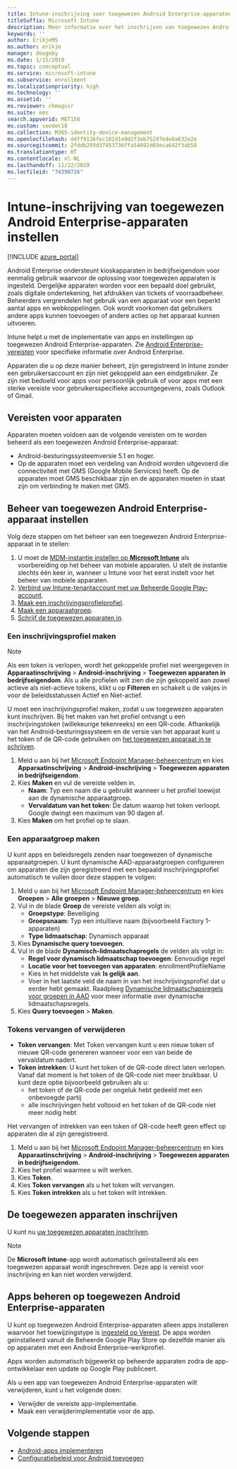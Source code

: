 ```yaml
---
title: Intune-inschrijving voor toegewezen Android Enterprise-apparaten instellen
titleSuffix: Microsoft Intune
description: Meer informatie over het inschrijven van toegewezen Android Enterprise-apparaten in Intune.
keywords: ''
author: ErikjeMS
ms.author: erikje
manager: dougeby
ms.date: 1/15/2019
ms.topic: conceptual
ms.service: microsoft-intune
ms.subservice: enrollment
ms.localizationpriority: high
ms.technology: ''
ms.assetid: ''
ms.reviewer: chmaguir
ms.suite: ems
search.appverid: MET150
ms.custom: seodec18
ms.collection: M365-identity-device-management
ms.openlocfilehash: d4ff9126fec182d1e0d2f3eb75297ede8a632e2e
ms.sourcegitcommit: 2fddb293d37453736ffa54692d03eca642f3ab58
ms.translationtype: HT
ms.contentlocale: nl-NL
ms.lasthandoff: 11/22/2019
ms.locfileid: "74390726"
---
```

# <a name="set-up-intune-enrollment-of-android-enterprise-dedicated-devices"></a>Intune-inschrijving van toegewezen Android Enterprise-apparaten instellen

[!INCLUDE [azure_portal](../includes/azure_portal.md)]

Android Enterprise ondersteunt kioskapparaten in bedrijfseigendom voor eenmalig gebruik waarvoor de oplossing voor toegewezen apparaten is ingesteld. Dergelijke apparaten worden voor een bepaald doel gebruikt, zoals digitale ondertekening, het afdrukken van tickets of voorraadbeheer. Beheerders vergrendelen het gebruik van een apparaat voor een beperkt aantal apps en webkoppelingen. Ook wordt voorkomen dat gebruikers andere apps kunnen toevoegen of andere acties op het apparaat kunnen uitvoeren.

Intune helpt u met de implementatie van apps en instellingen op toegewezen Android Enterprise-apparaten. Zie [Android Enterprise-vereisten](https://support.google.com/work/android/answer/6174145?hl=en&ref_topic=6151012) voor specifieke informatie over Android Enterprise.

Apparaten die u op deze manier beheert, zijn geregistreerd in Intune zonder een gebruikersaccount en zijn niet gekoppeld aan een eindgebruiker. Ze zijn niet bedoeld voor apps voor persoonlijk gebruik of voor apps met een sterke vereiste voor gebruikersspecifieke accountgegevens, zoals Outlook of Gmail.

## <a name="device-requirements"></a>Vereisten voor apparaten

Apparaten moeten voldoen aan de volgende vereisten om te worden beheerd als een toegewezen Android Enterprise-apparaat:

- Android-besturingssysteemversie 5.1 en hoger.
- Op de apparaten moet een verdeling van Android worden uitgevoerd die connectiviteit met GMS (Google Mobile Services) heeft. Op de apparaten moet GMS beschikbaar zijn en de apparaten moeten in staat zijn om verbinding te maken met GMS.

## <a name="set-up-android-enterprise-dedicated-device-management"></a>Beheer van toegewezen Android Enterprise-apparaat instellen

Volg deze stappen om het beheer van een toegewezen Android Enterprise-apparaat in te stellen:

1. U moet de [MDM-instantie instellen op **Microsoft Intune**](../fundamentals/mdm-authority-set.md) als voorbereiding op het beheer van mobiele apparaten. U stelt de instantie slechts één keer in, wanneer u Intune voor het eerst instelt voor het beheer van mobiele apparaten.
2. [Verbind uw Intune-tenantaccount met uw Beheerde Google Play-account](connect-intune-android-enterprise.md).
3. [Maak een inschrijvingsprofielprofiel](#create-an-enrollment-profile).
4. [Maak een apparaatgroep](#create-a-device-group).
5. [Schrijf de toegewezen apparaten in](#enroll-the-dedicated-devices).

### <a name="create-an-enrollment-profile"></a>Een inschrijvingsprofiel maken

> [!NOTE]
> Als een token is verlopen, wordt het gekoppelde profiel niet weergegeven in **Apparaatinschrijving** > **Android-inschrijving** > **Toegewezen apparaten in bedrijfseigendom**. Als u alle profielen wilt zien die zijn gekoppeld aan zowel actieve als niet-actieve tokens, klikt u op **Filteren** en schakelt u de vakjes in voor de beleidsstatussen Actief en Niet-actief. 

U moet een inschrijvingsprofiel maken, zodat u uw toegewezen apparaten kunt inschrijven. Bij het maken van het profiel ontvangt u een inschrijvingstoken (willekeurige tekenreeks) en een QR-code. Afhankelijk van het Android-besturingssysteem en de versie van het apparaat kunt u het token of de QR-code gebruiken om [het toegewezen apparaat in te schrijven](#enroll-the-dedicated-devices).

1. Meld u aan bij het [Microsoft Endpoint Manager-beheercentrum](https://go.microsoft.com/fwlink/?linkid=2109431) en kies **Apparaatinschrijving** > **Android-inschrijving** > **Toegewezen apparaten in bedrijfseigendom**.
2. Kies **Maken** en vul de vereiste velden in.
    - **Naam**: Typ een naam die u gebruikt wanneer u het profiel toewijst aan de dynamische apparaatgroep.
    - **Vervaldatum van het token**: De datum waarop het token verloopt. Google dwingt een maximum van 90 dagen af.
3. Kies **Maken** om het profiel op te slaan.

### <a name="create-a-device-group"></a>Een apparaatgroep maken

U kunt apps en beleidsregels zenden naar toegewezen of dynamische apparaatgroepen. U kunt dynamische AAD-apparaatgroepen configureren om apparaten die zijn geregistreerd met een bepaald inschrijvingsprofiel automatisch te vullen door deze stappen te volgen:

1. Meld u aan bij het [Microsoft Endpoint Manager-beheercentrum](https://go.microsoft.com/fwlink/?linkid=2109431) en kies **Groepen** > **Alle groepen** > **Nieuwe groep**.
2. Vul in de blade **Groep** de vereiste velden als volgt in:
    - **Groepstype**: Beveiliging
    - **Groepsnaam**: Typ een intuïtieve naam (bijvoorbeeld Factory 1-apparaten)
    - **Type lidmaatschap**: Dynamisch apparaat
3. Kies **Dynamische query toevoegen**.
4. Vul in de blade **Dynamisch-lidmaatschapregels** de velden als volgt in:
    - **Regel voor dynamisch lidmaatschap toevoegen**: Eenvoudige regel
    - **Locatie voor het toevoegen van apparaten**: enrollmentProfileName
    - Kies in het middelste vak **Is gelijk aan**.
    - Voer in het laatste veld de naam in van het inschrijvingsprofiel dat u eerder hebt gemaakt.
    Raadpleeg [Dynamische lidmaatschapsregels voor groepen in AAD](https://docs.microsoft.com/azure/active-directory/users-groups-roles/groups-dynamic-membership) voor meer informatie over dynamische lidmaatschapsregels. 
5. Kies **Query toevoegen** > **Maken**.

### <a name="replace-or-remove-tokens"></a>Tokens vervangen of verwijderen

- **Token vervangen**: Met Token vervangen kunt u een nieuw token of nieuwe QR-code genereren wanneer voor een van beide de vervaldatum nadert.
- **Token intrekken**: U kunt het token of de QR-code direct laten verlopen. Vanaf dat moment is het token of de QR-code niet meer bruikbaar. U kunt deze optie bijvoorbeeld gebruiken als u:
  - het token of de QR-code per ongeluk hebt gedeeld met een onbevoegde partij
  - alle inschrijvingen hebt voltooid en het token of de QR-code niet meer nodig hebt

Het vervangen of intrekken van een token of QR-code heeft geen effect op apparaten die al zijn geregistreerd.

1. Meld u aan bij het [Microsoft Endpoint Manager-beheercentrum](https://go.microsoft.com/fwlink/?linkid=2109431) en kies **Apparaatinschrijving** > **Android-inschrijving** > **Toegewezen apparaten in bedrijfseigendom**.
2. Kies het profiel waarmee u wilt werken.
3. Kies **Token**.
4. Kies **Token vervangen** als u het token wilt vervangen.
5. Kies **Token intrekken** als u het token wilt intrekken.

## <a name="enroll-the-dedicated-devices"></a>De toegewezen apparaten inschrijven

U kunt nu [uw toegewezen apparaten inschrijven](android-dedicated-devices-fully-managed-enroll.md).

> [!NOTE]
> De **Microsoft Intune**-app wordt automatisch geïnstalleerd als een toegewezen apparaat wordt ingeschreven.  Deze app is vereist voor inschrijving en kan niet worden verwijderd. 

## <a name="managing-apps-on-android-enterprise-dedicated-devices"></a>Apps beheren op toegewezen Android Enterprise-apparaten

U kunt op toegewezen Android Enterprise-apparaten alleen apps installeren waarvoor het toewijzingstype is [ingesteld op Vereist](../apps/apps-deploy.md#assign-an-app). De apps worden geïnstalleerd vanuit de Beheerde Google Play Store op dezelfde manier als op apparaten met een Android Enterprise-werkprofiel.

Apps worden automatisch bijgewerkt op beheerde apparaten zodra de app-ontwikkelaar een update op Google Play publiceert.

Als u een app van toegewezen Android Enterprise-apparaten wilt verwijderen, kunt u het volgende doen:
- Verwijder de vereiste app-implementatie.
- Maak een verwijderimplementatie voor de app.

## <a name="next-steps"></a>Volgende stappen
- [Android-apps implementeren](../apps/apps-deploy.md)
- [Configuratiebeleid voor Android toevoegen](../configuration/device-profiles.md)
